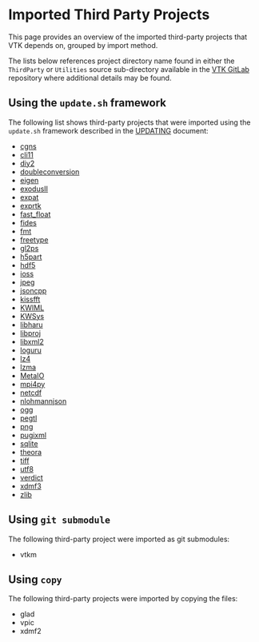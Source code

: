 # Imported Third Party Projects

This page provides an overview of the imported third-party projects that VTK depends
on, grouped by import method.

The lists below references project directory name found in either the `ThirdParty`
or `Utilities` source sub-directory available in the [VTK GitLab][] repository where additional
details may be found.

[VTK GitLab]: https://gitlab.kitware.com/vtk/vtk

## Using the `update.sh` framework

The following list shows third-party projects that were imported using the `update.sh`
framework described in the [UPDATING](UPDATING.md) document:

  * [cgns](cgns/update.sh)
  * [cli11](cli11/update.sh)
  * [diy2](diy2/update.sh)
  * [doubleconversion](doubleconversion/update.sh)
  * [eigen](eigen/update.sh)
  * [exodusII](exodusII/update.sh)
  * [expat](expat/update.sh)
  * [exprtk](exprtk/update.sh)
  * [fast_float](fast_float/update.sh)
  * [fides](fides/update.sh)
  * [fmt](fmt/update.sh)
  * [freetype](freetype/update.sh)
  * [gl2ps](gl2ps/update.sh)
  * [h5part](h5part/update.sh)
  * [hdf5](hdf5/update.sh)
  * [ioss](ioss/update.sh)
  * [jpeg](jpeg/update.sh)
  * [jsoncpp](jsoncpp/update.sh)
  * [kissfft](kissfft/update.sh)
  * [KWIML](../Utilities/KWIML/update.sh)
  * [KWSys](../Utilities/KWSys/update.sh)
  * [libharu](libharu/update.sh)
  * [libproj](libproj/update.sh)
  * [libxml2](libxml2/update.sh)
  * [loguru](loguru/update.sh)
  * [lz4](lz4/update.sh)
  * [lzma](lzma/update.sh)
  * [MetaIO](../Utilities/MetaIO/update.sh)
  * [mpi4py](mpi4py/update.sh)
  * [netcdf](netcdf/update.sh)
  * [nlohmannjson](nlohmannjson/update.sh)
  * [ogg](ogg/update.sh)
  * [pegtl](pegtl/update.sh)
  * [png](png/update.sh)
  * [pugixml](pugixml/update.sh)
  * [sqlite](sqlite/update.sh)
  * [theora](theora/update.sh)
  * [tiff](tiff/update.sh)
  * [utf8](utf8/update.sh)
  * [verdict](verdict/update.sh)
  * [xdmf3](xdmf3/update.sh)
  * [zlib](zlib/update.sh)

<!--
The list above was generated using the following script:

```
cd VTK/ThirdParty
for path in $(ls -d -1 */) $(ls -d -1 ../Utilities/*/); do
  path=${path%/*}  # "dir1/dir2/Dir3/" -> "dir1/dir2/Dir3"
  project=${path##*/}  # "dir1/dir2/Dir3" -> "Dir3"
  if [[ -f "$path/update.sh" ]]; then
    echo "  * [$project]($path/update.sh)"
  fi
done | sort --ignore-case
```
-->

## Using `git submodule`

The following third-party project were imported as git submodules:

  * vtkm

<!--
The list above was generated using the following script:

```
cd VTK/ThirdParty

root_src_dir=$(git rev-parse --show-toplevel)

for submodule in $(git config --file ${root_src_dir}/.gitmodules --get-regexp path | awk '{ print $2 }'); do
  # Ignore submodules not associated with the "ThirdParty" directory
  if ! [[ "$submodule" =~ ^ThirdParty* ]]; then
    continue
  fi
  project=$(echo $submodule | cut -d/ -f2) # "ThirdParty/vtkm/vtkvtkm/vtk-m" -> "vtkm"
  echo "  * $project"
done
```
-->

## Using `copy`

The following third-party projects were imported by copying the files:

  * glad
  * vpic
  * xdmf2

<!--
The list above was generated using the following script:

```
root_src_dir=$(git rev-parse --show-toplevel)
submodule_paths=$(git config --file ${root_src_dir}/.gitmodules --get-regexp path | awk '{ print $2 }')

for path in $(ls -d -1 */); do
  path=${path%/*}  # "dir1/dir2/Dir3/" -> "dir1/dir2/Dir3"
  project=${path##*/}  # "dir1/dir2/Dir3" -> "Dir3"

  # List project that are neither imported through "update.sh" or git submodule
  if [ ! -f "$path/update.sh" ] && [[ "$submodule_paths" != *"ThirdParty/$project"* ]]; then
    echo "  * $project"
  fi
done | sort --ignore-case
```
-->
